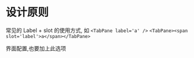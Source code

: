 # 设计原则

常见的 Label + slot 的使用方式,
如
`<TabPane label='a' />`
`<TabPane><span slot='label'>a</span></TabPane>`

界面配置,也要加上此选项
